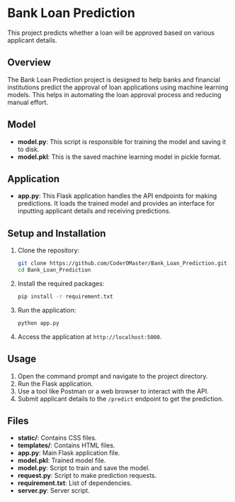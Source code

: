 
# Bank Loan Prediction

This project predicts whether a loan will be approved based on various applicant details.

## Overview

The Bank Loan Prediction project is designed to help banks and financial institutions predict the approval of loan applications using machine learning models. This helps in automating the loan approval process and reducing manual effort.

## Model

- **model.py**: This script is responsible for training the model and saving it to disk.
- **model.pkl**: This is the saved machine learning model in pickle format.

## Application

- **app.py**: This Flask application handles the API endpoints for making predictions. It loads the trained model and provides an interface for inputting applicant details and receiving predictions.

## Setup and Installation

1. Clone the repository:
    ```bash
    git clone https://github.com/CoderOMaster/Bank_Loan_Prediction.git
    cd Bank_Loan_Prediction
    ```

2. Install the required packages:
    ```bash
    pip install -r requirement.txt
    ```

3. Run the application:
    ```bash
    python app.py
    ```

4. Access the application at `http://localhost:5000`.

## Usage

1. Open the command prompt and navigate to the project directory.
2. Run the Flask application.
3. Use a tool like Postman or a web browser to interact with the API.
4. Submit applicant details to the `/predict` endpoint to get the prediction.

## Files

- **static/**: Contains CSS files.
- **templates/**: Contains HTML files.
- **app.py**: Main Flask application file.
- **model.pkl**: Trained model file.
- **model.py**: Script to train and save the model.
- **request.py**: Script to make prediction requests.
- **requirement.txt**: List of dependencies.
- **server.py**: Server script.

